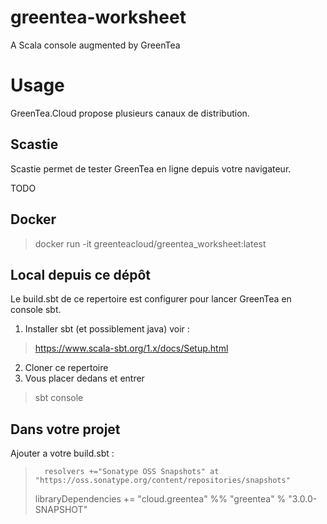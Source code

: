 # greentea-worksheet
A Scala console augmented by GreenTea

# Usage

GreenTea.Cloud propose plusieurs canaux de distribution.

## Scastie

Scastie permet de tester GreenTea en ligne depuis votre navigateur.

TODO

## Docker

>  docker run -it greenteacloud/greentea_worksheet:latest

## Local depuis ce dépôt

Le build.sbt de ce repertoire est configurer pour lancer GreenTea en console sbt.

1. Installer sbt (et possiblement java) voir :
> https://www.scala-sbt.org/1.x/docs/Setup.html
2. Cloner ce repertoire
3. Vous placer dedans et entrer
> sbt console

## Dans votre projet

Ajouter a votre build.sbt :

>       resolvers +="Sonatype OSS Snapshots" at "https://oss.sonatype.org/content/repositories/snapshots"
>  libraryDependencies += "cloud.greentea" %% "greentea" % "3.0.0-SNAPSHOT"
